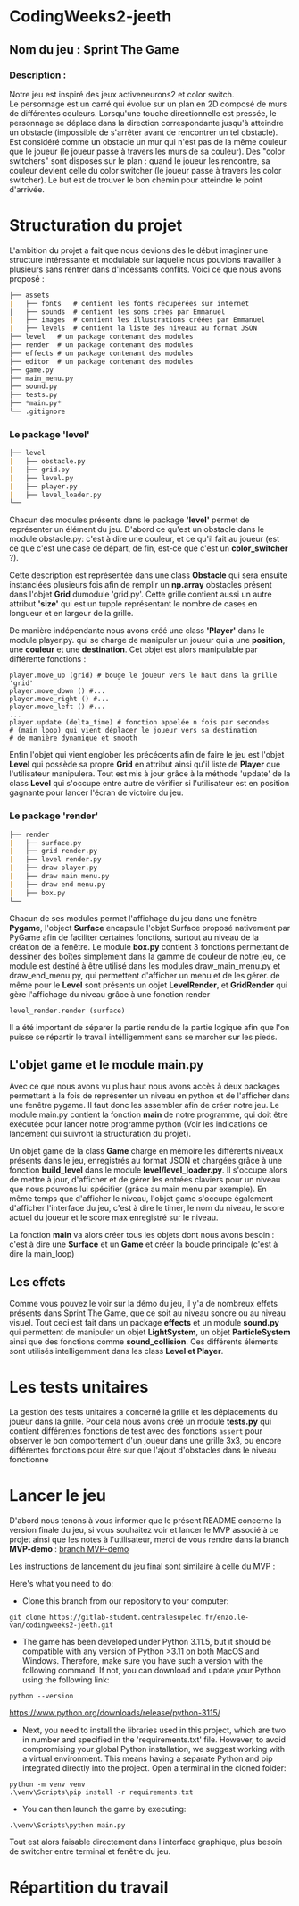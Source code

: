 # CodingWeeks2-jeeth  
  
## Nom du jeu : Sprint  The Game
  
### Description :   
Notre jeu est inspiré des jeux activeneurons2 et color switch.  
Le personnage est un carré qui évolue sur un plan en 2D composé de murs de différentes couleurs. Lorsqu'une touche directionnelle est pressée, le personnage se déplace dans la direction correspondante jusqu'à atteindre un obstacle (impossible de s'arrêter avant de rencontrer un tel obstacle). Est considéré comme un obstacle un mur qui n'est pas de la même couleur que le joueur (le joueur passe à travers les murs de sa couleur). Des "color switchers" sont disposés sur le plan : quand le joueur les rencontre, sa couleur devient celle du color switcher (le joueur passe à travers les color switcher). Le but est de trouver le bon chemin pour atteindre le point d'arrivée.

# Structuration du projet

L'ambition du projet a fait que nous devions dès le début imaginer une structure intéressante et modulable sur laquelle nous pouvions travailler à plusieurs sans rentrer dans d'incessants conflits. Voici ce que nous avons proposé :

```markdown
├── assets
| 	├── fonts 	# contient les fonts récupérées sur internet
│   ├── sounds 	# contient les sons créés par Emmanuel
|	├── images 	# contient les illustrations créées par Emmanuel
|	├── levels	# contient la liste des niveaux au format JSON
├── level	# un package contenant des modules
├── render	# un package contenant des modules
├── effects	# un package contenant des modules
├── editor	# un package contenant des modules
├── game.py
├── main_menu.py
├── sound.py
├── tests.py
├── *main.py*
└── .gitignore
```
### Le package 'level'
```markdown
├── level	
|	├── obstacle.py
|	├── grid.py
|	├── level.py
|	├── player.py
|	├── level_loader.py
└── 
```
Chacun des modules présents dans le package **'level'** permet de représenter un élément du jeu. D'abord ce qu'est un obstacle dans le module obstacle.py: c'est à dire une couleur, et ce qu'il fait au joueur (est ce que c'est une case de départ, de fin, est-ce que c'est un **color_switcher** ?). 

Cette description est représentée dans une class **Obstacle** qui sera ensuite instanciées plusieurs fois afin de remplir un **np.array** obstacles présent dans l'objet **Grid** dumodule 'grid.py'. Cette grille contient aussi un autre attribut **'size'** qui est un tupple représentant le nombre de cases en longueur et en largeur de la grille.

De manière indépendante nous avons créé une class **'Player'** dans le module player.py. qui se charge de manipuler un joueur qui a une **position**, une **couleur** et une **destination**. Cet objet est alors manipulable par différente fonctions :
```
player.move_up (grid) # bouge le joueur vers le haut dans la grille 'grid'
player.move_down () #...
player.move_right () #...
player.move_left () #...
...
player.update (delta_time) # fonction appelée n fois par secondes 
# (main loop) qui vient déplacer le joueur vers sa destination 
# de manière dynamique et smooth
```
Enfin l'objet qui vient englober les précécents afin de faire le jeu est l'objet **Level** qui possède sa propre **Grid** en attribut ainsi qu'il liste de **Player** que l'utilisateur manipulera. Tout est mis à jour grâce à la méthode 'update' de la class **Level** qui s'occupe entre autre de vérifier si l'utilisateur est en position gagnante pour lancer l'écran de victoire du jeu.

### Le package 'render'
```markdown
├── render
|	├── surface.py
|	├── grid render.py
|	├── level render.py
|	├── draw player.py
|	├── draw main menu.py
|	├── draw end menu.py
|	├── box.py
└── 
```
Chacun de ses modules permet l'affichage du jeu dans une fenêtre **Pygame**, l'object **Surface** encapsule l'objet Surface proposé nativement par PyGame afin de faciliter certaines fonctions, surtout au niveau de la création de la fenêtre. Le module **box.py** contient 3 fonctions permettant de dessiner des boîtes simplement dans la gamme de couleur de notre jeu, ce module est destiné à être utilisé dans les modules draw_main_menu.py et draw_end_menu.py, qui permettent d'afficher un menu et de les gérer. de même pour le **Level** sont présents un objet **LevelRender**, et **GridRender** qui gère l'affichage du niveau grâce à une fonction render
```
level_render.render (surface)
```
Il a été important de séparer la partie rendu de la partie logique afin que l'on puisse se répartir le travail intélligemment sans se marcher sur les pieds.

## L'objet game et le module main.py

Avec ce que nous avons vu plus haut nous avons accès à deux packages permettant à la fois de représenter un niveau en python et de l'afficher dans une fenêtre pygame. Il faut donc les assembler afin de créer notre jeu. Le module main.py contient la fonction **main** de notre programme, qui doit être éxécutée pour lancer notre programme python (Voir les indications de lancement qui suivront la structuration du projet). 

Un objet game de la class **Game** charge en mémoire les différents niveaux présents dans le jeu, enregistrés au format JSON et chargées grâce à une fonction **build_level** dans le module **level/level_loader.py**. Il s'occupe alors de mettre à jour, d'afficher et de gérer les entrées claviers pour un niveau que nous pouvons lui spécifier (grâce au main menu par exemple). En même temps que d'afficher le niveau, l'objet game s'occupe également d'afficher l'interface du jeu, c'est à dire le timer, le nom du niveau, le score actuel du joueur et le score max enregistré sur le niveau.

La fonction **main** va alors créer tous les objets dont nous avons besoin : c'est à dire une **Surface** et un **Game** et créer la boucle principale (c'est à dire la main_loop)

## Les effets

Comme vous pouvez le voir sur la démo du jeu, il y'a de nombreux effets présents dans Sprint The Game, que ce soit au niveau sonore ou au niveau visuel. Tout ceci est fait dans un package **effects** et un module **sound.py** qui permettent de manipuler un objet **LightSystem**, un objet **ParticleSystem** ainsi que des fonctions comme **sound_collision**. Ces différents éléments sont utilisés intelligemment dans les class **Level et Player**. 

# Les tests unitaires

La gestion des tests unitaires a concerné la grille et les déplacements du joueur dans la grille. Pour cela nous avons créé un module **tests.py** qui contient différentes fonctions de test avec des fonctions `assert` pour observer le bon comportement d'un joueur dans une grille 3x3, ou encore différentes fonctions pour être sur que l'ajout d'obstacles dans le niveau fonctionne

# Lancer le jeu
D'abord nous tenons à vous informer que le présent README concerne la version finale du jeu, si vous souhaitez voir et lancer le MVP associé à ce projet ainsi que les notes à l'utilisateur, merci de vous rendre dans la branch **MVP-demo** : [branch MVP-demo](https://gitlab-student.centralesupelec.fr/enzo.le-van/codingweeks2-jeeth/-/tree/MVP-demo?ref_type=heads)

Les instructions de lancement du jeu final sont similaire à celle du MVP :

Here's what you need to do:
- Clone this branch from our repository to your computer:
```
git clone https://gitlab-student.centralesupelec.fr/enzo.le-van/codingweeks2-jeeth.git
```
- The game has been developed under Python 3.11.5, but it should be compatible with any version of Python >3.11 on both MacOS and Windows. Therefore, make sure you have such a version with the following command. If not, you can download and update your Python using the following link:
```
python --version
```
https://www.python.org/downloads/release/python-3115/
- Next, you need to install the libraries used in this project, which are two in number and specified in the 'requirements.txt' file. However, to avoid compromising your global Python installation, we suggest working with a virtual environment. This means having a separate Python and pip integrated directly into the project. Open a terminal in the cloned folder:
```
python -m venv venv
.\venv\Scripts\pip install -r requirements.txt
```
- You can then launch the game by executing:
```
.\venv\Scripts\python main.py
```
Tout est alors faisable directement dans l'interface graphique, plus besoin de switcher entre terminal et fenêtre du jeu.

# Répartition du travail
